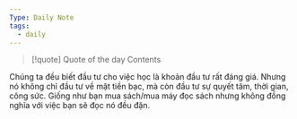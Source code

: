 ```yaml
---
Type: Daily Note
tags:
  - daily
---
```


> [!quote] Quote of the day
> Contents

Chúng ta đều biết đầu tư cho việc học là khoản đầu tư rất đáng giá. Nhưng nó không chỉ đầu tư về mặt tiền bạc, mà còn đầu tư sự quyết tâm, thời gian, công sức. Giống như bạn mua sách/mua máy đọc sách nhưng không đồng nghĩa với việc bạn sẽ đọc nó đều đặn.